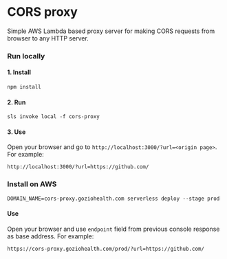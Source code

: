 # CORS proxy

Simple AWS Lambda based proxy server for making CORS requests from browser to any HTTP server.

### Run locally

#### 1. Install
```
npm install
```
#### 2. Run
```
sls invoke local -f cors-proxy
```
#### 3. Use
Open your browser and go to `http://localhost:3000/?url=<origin page>`. For example:
```
http://localhost:3000/?url=https://github.com/
```

### Install on AWS

```
DOMAIN_NAME=cors-proxy.goziohealth.com serverless deploy --stage prod
```

#### Use
Open your browser and use `endpoint` field from previous console response as base address. For example:
```
https://cors-proxy.goziohealth.com/prod/?url=https://github.com/
```
